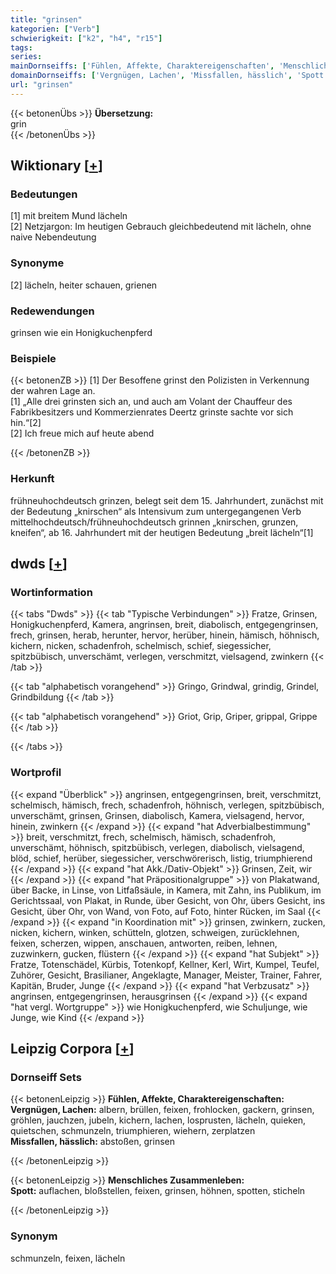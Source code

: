 ```yaml
---
title: "grinsen"
kategorien: ["Verb"]
schwierigkeit: ["k2", "h4", "r15"]
tags:
series:
mainDornseiffs: ['Fühlen, Affekte, Charaktereigenschaften', 'Menschliches Zusammenleben']
domainDornseiffs: ['Vergnügen, Lachen', 'Missfallen, hässlich', 'Spott']
url: "grinsen"
---
```


{{< betonenÜbs >}}
**Übersetzung:**  
grin  
{{< /betonenÜbs >}}

## Wiktionary [[+](https://de.wiktionary.org/wiki/grinsen)]

### Bedeutungen
[1] mit breitem Mund lächeln  
[2] Netzjargon: Im heutigen Gebrauch gleichbedeutend mit lächeln, ohne naive Nebendeutung  

### Synonyme
[2] lächeln, heiter schauen, grienen  

### Redewendungen
grinsen wie ein Honigkuchenpferd  

### Beispiele
{{< betonenZB >}}
[1] Der Besoffene grinst den Polizisten in Verkennung der wahren Lage an.  
[1] „Alle drei grinsten sich an, und auch am Volant der Chauffeur des Fabrikbesitzers und Kommerzienrates Deertz grinste sachte vor sich hin.“[2]  
[2] Ich freue mich auf heute abend <grins>  

{{< /betonenZB >}}
### Herkunft
frühneuhochdeutsch grinzen, belegt seit dem 15. Jahrhundert, zunächst mit der Bedeutung „knirschen“ als Intensivum zum untergegangenen Verb mittelhochdeutsch/frühneuhochdeutsch grinnen „knirschen, grunzen, kneifen“, ab 16. Jahrhundert mit der heutigen Bedeutung „breit lächeln“[1]  



## dwds [[+](https://www.dwds.de/wb/grinsen)]

### Wortinformation
{{< tabs "Dwds" >}}
{{< tab "Typische Verbindungen" >}}
Fratze, Grinsen, Honigkuchenpferd, Kamera, angrinsen, breit, diabolisch, entgegengrinsen, frech, grinsen, herab, herunter, hervor, herüber, hinein, hämisch, höhnisch, kichern, nicken, schadenfroh, schelmisch, schief, siegessicher, spitzbübisch, unverschämt, verlegen, verschmitzt, vielsagend, zwinkern
{{< /tab >}}

{{< tab "alphabetisch vorangehend" >}}
Gringo, Grindwal, grindig, Grindel, Grindbildung
{{< /tab >}}

{{< tab "alphabetisch vorangehend" >}}
Griot, Grip, Griper, grippal, Grippe
{{< /tab >}}

{{< /tabs >}}

### Wortprofil
{{< expand "Überblick" >}} angrinsen, entgegengrinsen, breit, verschmitzt, schelmisch, hämisch, frech, schadenfroh, höhnisch, verlegen, spitzbübisch, unverschämt, grinsen, Grinsen, diabolisch, Kamera, vielsagend, hervor, hinein, zwinkern {{< /expand >}}
{{< expand "hat Adverbialbestimmung" >}} breit, verschmitzt, frech, schelmisch, hämisch, schadenfroh, unverschämt, höhnisch, spitzbübisch, verlegen, diabolisch, vielsagend, blöd, schief, herüber, siegessicher, verschwörerisch, listig, triumphierend {{< /expand >}}
{{< expand "hat Akk./Dativ-Objekt" >}} Grinsen, Zeit, wir {{< /expand >}}
{{< expand "hat Präpositionalgruppe" >}} von Plakatwand, über Backe, in Linse, von Litfaßsäule, in Kamera, mit Zahn, ins Publikum, im Gerichtssaal, von Plakat, in Runde, über Gesicht, von Ohr, übers Gesicht, ins Gesicht, über Ohr, von Wand, von Foto, auf Foto, hinter Rücken, im Saal {{< /expand >}}
{{< expand "in Koordination mit" >}} grinsen, zwinkern, zucken, nicken, kichern, winken, schütteln, glotzen, schweigen, zurücklehnen, feixen, scherzen, wippen, anschauen, antworten, reiben, lehnen, zuzwinkern, gucken, flüstern {{< /expand >}}
{{< expand "hat Subjekt" >}} Fratze, Totenschädel, Kürbis, Totenkopf, Kellner, Kerl, Wirt, Kumpel, Teufel, Zuhörer, Gesicht, Brasilianer, Angeklagte, Manager, Meister, Trainer, Fahrer, Kapitän, Bruder, Junge {{< /expand >}}
{{< expand "hat Verbzusatz" >}} angrinsen, entgegengrinsen, herausgrinsen {{< /expand >}}
{{< expand "hat vergl. Wortgruppe" >}} wie Honigkuchenpferd, wie Schuljunge, wie Junge, wie Kind {{< /expand >}}

## Leipzig Corpora [[+](https://corpora.uni-leipzig.de/en/res?word=grinsen&corpusId=deu_newscrawl-public_2018)]

### Dornseiff Sets
{{< betonenLeipzig >}}
**Fühlen, Affekte, Charaktereigenschaften:**  
**Vergnügen, Lachen:** albern, brüllen, feixen, frohlocken, gackern, grinsen, gröhlen, jauchzen, jubeln, kichern, lachen, losprusten, lächeln, quieken, quietschen, schmunzeln, triumphieren, wiehern, zerplatzen  
**Missfallen, hässlich:** abstoßen, grinsen  

{{< /betonenLeipzig >}}


{{< betonenLeipzig >}}
**Menschliches Zusammenleben:**  
**Spott:** auflachen, bloßstellen, feixen, grinsen, höhnen, spotten, sticheln  

{{< /betonenLeipzig >}}

### Synonym
schmunzeln, feixen, lächeln

